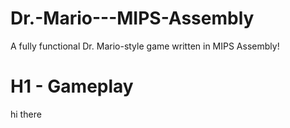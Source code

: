 # Dr.-Mario---MIPS-Assembly
A fully functional Dr. Mario-style game written in MIPS Assembly!

# H1 - Gameplay

hi there
